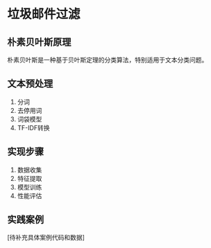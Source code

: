 # 垃圾邮件过滤

## 朴素贝叶斯原理
朴素贝叶斯是一种基于贝叶斯定理的分类算法，特别适用于文本分类问题。

## 文本预处理
1. 分词
2. 去停用词
3. 词袋模型
4. TF-IDF转换

## 实现步骤
1. 数据收集
2. 特征提取
3. 模型训练
4. 性能评估

## 实践案例
[待补充具体案例代码和数据] 